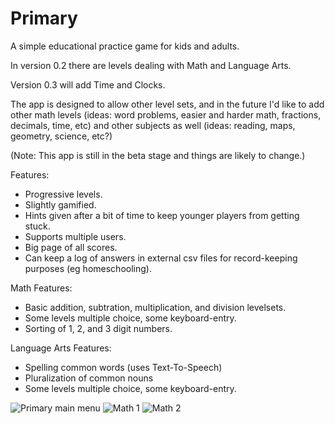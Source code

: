 # Primary

A simple educational practice game for kids and adults.

In version 0.2 there are levels dealing with Math and Language Arts.

Version 0.3 will add Time and Clocks.

The app is designed to allow other level sets, and in the future I'd like to add 
other math levels (ideas: word problems, easier and harder math,  fractions, decimals, time, etc) and other subjects 
as well (ideas: reading, maps, geometry, science, etc?)

(Note: This app is still in the beta stage and things are likely to change.)

Features:
* Progressive levels.
* Slightly gamified.
* Hints given after a bit of time to keep younger players from getting stuck.
* Supports multiple users.
* Big page of all scores.
* Can keep a log of answers in external csv files for record-keeping  purposes (eg homeschooling).

Math Features:
* Basic addition, subtration, multiplication, and division levelsets.
* Some levels multiple choice, some keyboard-entry.
* Sorting of 1, 2, and 3 digit numbers.

Language Arts Features:
* Spelling common words (uses Text-To-Speech)
* Pluralization of common nouns
* Some levels multiple choice, some keyboard-entry.

![Primary main menu](http://quaap.com/D/media/pa.png)
![Math 1](http://quaap.com/D/media/pe.png)
![Math 2](http://quaap.com/D/media/pi.png)



